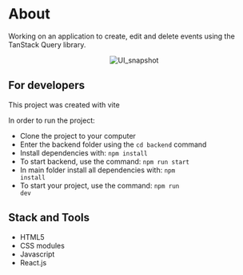 # About

Working on an application to create, edit and delete events using the TanStack Query library. 

<div align="center">
    <img src="https://github.com/IvanVasiunin/Breadcrumbsevents-app-with-tanstack-query/blob/main/public/app_UI.jpg" alt="UI_snapshot" />
</div>

## For developers

This project was created with vite

In order to run the project:
- Clone the project to your computer
- Enter the backend folder using the <code>cd backend</code> command
- Install dependencies with: <code>npm install</code>
- To start backend, use the command: <code>npm run start</code>
- In main folder install all dependencies with: <code>npm install</code>
- To start your project, use the command: <code>npm run dev</code>

## Stack and Tools

- HTML5
- CSS modules
- Javascript
- React.js
